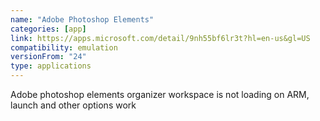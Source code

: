 ```yaml
---
name: "Adobe Photoshop Elements"
categories: [app]
link: https://apps.microsoft.com/detail/9nh55bf6lr3t?hl=en-us&gl=US
compatibility: emulation
versionFrom: "24"
type: applications
---
```


Adobe photoshop elements organizer workspace is not loading on ARM, launch and other options work